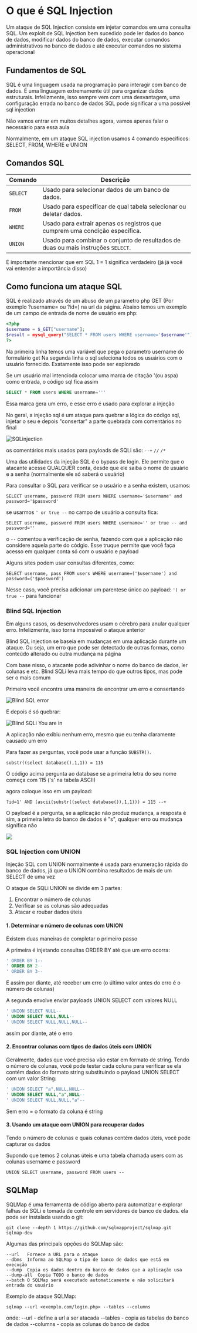 # O que é SQL Injection

Um ataque de SQL Injection consiste em injetar comandos em uma consulta SQL. Um exploit de SQL Injection bem sucedido pode ler dados do banco de dados, modificar dados do banco de dados, executar comandos administrativos no banco de dados e até executar comandos no sistema operacional

## Fundamentos de SQL

SQL é uma linguagem usada na programação para interagir com banco de dados. É uma linguagem extremamente útil para organizar dados estruturais. Infelizmente, isso sempre vem com uma desvantagem, uma configuração errada no banco de dados SQL pode significar a uma possível sql injection

Não vamos entrar em muitos detalhes agora, vamos apenas falar o necessário para essa aula

Normalmente, em um ataque SQL injection usamos 4 comando especificos: SELECT, FROM, WHERE e UNION

## Comandos SQL

| Comando | Descrição |
|---------|-----------|
| `SELECT` | Usado para selecionar dados de um banco de dados. |
| `FROM` | Usado para especificar de qual tabela selecionar ou deletar dados. |
| `WHERE` | Usado para extrair apenas os registros que cumprem uma condição específica. |
| `UNION` | Usado para combinar o conjunto de resultados de duas ou mais instruções `SELECT`. |

É importante mencionar que em SQL 1 = 1 significa verdadeiro (já já você vai entender a importância disso)

## Como funciona um ataque SQL

SQL é realizado através de um abuso de um parametro php GET (Por exemplo ?username= ou ?id=)
na url da página. Abaixo temos um exemplo de um campo de entrada de nome de usuário em php:

```php
<?php
$username = $_GET["username"];
$result = mysql_query("SELECT * FROM users WHERE username='$username'")
?>
```
Na primeira linha temos uma variável que pega o parametro username do formulário get
Na segunda linha o sql seleciona todos os usuários com o usuário fornecido. Exatamente isso pode ser explorado

Se um usuário mal intencioda colocar uma marca de citação '(ou aspa) como entrada, o código sql fica assim

```sql
SELECT * FROM users WHERE username='''
```

Essa marca gera um erro, e esse erro é usado para explorar a injeção

No geral, a injeção sql é um ataque para quebrar a lógica do código sql, injetar o seu e depois "consertar" a parte quebrada com comentários no final

![SQLinjection](/content/sqlInjection.png)

os comentários mais usados para payloads de SQLi são:
`--+`
`//`
`/*`

Uma das utilidades da injeção SQL é o bypass de login. Ele permite que o atacante acesse QUALQUER conta, desde que ele saiba o nome de usuário e a senha (normalmente ele só saberá o usuário)

Para consultar o SQL para verificar se o usuário e a senha existem, usamos:

`SELECT username, password FROM users WHERE username='$username' and password='$password'`

se usarmos `' or true --` no campo de usuário a consulta fica: 

`SELECT username, password FROM users WHERE username='' or true -- and password=''`

o `--` comentou a verificação de senha, fazendo com que a aplicação não considere aquela parte do códgio. Esse truque permite que você faça acesso em qualquer conta só com o usuário e payload 

Alguns sites podem usar consultas diferentes, como:

`SELECT username, pass FROM users WHERE username=('$username') and password=('$password')`

Nesse caso, você precisa adicionar um parentese único ao payload: `') or true --` para funcionar

### Blind SQL Injection

Em alguns casos, os desenvolvedores usam o cérebro para anular qualquer erro. Infelizmente, isso torna impossível o ataque anterior

Blind SQL injection se baseia em mudanças em uma aplicação durante um ataque. Ou seja, um erro que pode ser detectado de outras formas, como conteúdo alterado ou outra mudança na página

Com base nisso, o atacante pode adivinhar o nome do banco de dados, ler colunas e etc. Blind SQLi leva mais tempo do que outros tipos, mas pode ser o mais comum

Primeiro você encontra uma maneira de encontrar um erro e consertando

![Blind SQL error](/content/BlindSQLierror.png)

E depois é só quebrar:

![Blind SQLi You are in](/content/BlindSQLiyai.png)

A aplicação não exibiu nenhum erro, mesmo que eu tenha claramente causado um erro

Para fazer as perguntas, você pode usar a função `SUBSTR()`. 

`substr((select database(),1,1)) = 115`

O código acima pergunta ao database se a primeira letra do seu nome começa com 115 ('s' na tabela ASCII)

agora coloque isso em um payload:

`?id=1' AND (ascii(substr((select database()),1,1))) = 115 --+`

O payload é a pergunta, se a aplicação não produz mudança, a resposta é sim, a primeira letra do banco de dados é "s", qualquer erro ou mudança significa não

![](/content/BSqli.png)

### SQL Injection com UNION

Injeção SQL com UNION normalmente é usada para enumeração rápida do banco de dados, já que o UNION combina resultados de mais de um SELECT de uma vez

O ataque de SQLi UNION se divide em 3 partes:

1. Encontrar o número de colunas
2. Verificar se as colunas são adequadas
3. Atacar e roubar dados úteis

#### 1. Determinar o número de colunas com UNION

Existem duas maneiras de completar o primeiro passo

A primeira é injetando consultas ORDER BY até que um erro ocorra:

```sql
' ORDER BY 1--
' ORDER BY 2--
' ORDER BY 3--
```
E assim por diante, até receber um erro (o último valor antes do erro é o número de colunas)

A segunda envolve enviar payloads UNION SELECT com valores NULL

```sql
' UNION SELECT NULL--
' UNION SELECT NULL,NULL--  
' UNION SELECT NULL,NULL,NULL--
```

assim por diante, até o erro

#### 2. Encontrar colunas com tipos de dados úteis com UNION

Geralmente, dados que você precisa vão estar em formato de string. Tendo o número de colunas, você pode testar cada coluna para verificar se ela contém dados do formato string substituindo o payload UNION SELECT com um valor String:

```sql
' UNION SELECT "a",NULL,NULL--
' UNION SELECT NULL,"a",NULL--
' UNION SELECT NULL,NULL,"a"--
```

Sem erro = o formato da coluna é string

#### 3. Usando um ataque com UNION para recuperar dados

Tendo o número de colunas e quais colunas contém dados úteis, você pode capturar os dados

Supondo que temos 2 colunas úteis e uma tabela chamada users com as colunas username e password

`UNION SELECT username, password FROM users --`

## SQLMap

SQLMap é uma ferramenta de código aberto para automatizar e explorar falhas de SQLi e tomada de controle em servidores de banco de dados. ela pode ser instalada usando o git:

`git clone --depth 1 https://github.com/sqlmapproject/sqlmap.git sqlmap-dev`

Algumas das principais opções do SQLMap são:

```
--url	Fornece a URL para o ataque
--dbms	Informa ao SQLMap o tipo de banco de dados que está em execução
--dump	Copia os dados dentro do banco de dados que a aplicação usa
--dump-all	Copia TODO o banco de dados
--batch	O SQLMap será executado automaticamente e não solicitará entrada do usuário
```

Exemplo de ataque SQLMap:

`sqlmap --url <exemplo.com/login.php> --tables --columns`

onde:
--url - define a url a ser atacada
--tables - copia as tabelas do banco de dados
--columns - copia as colunas do banco de dados

